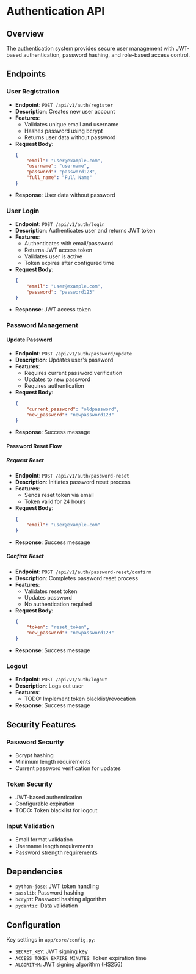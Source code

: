 # Authentication API

## Overview
The authentication system provides secure user management with JWT-based authentication, password hashing, and role-based access control.

## Endpoints

### User Registration
- **Endpoint**: `POST /api/v1/auth/register`
- **Description**: Creates new user account
- **Features**:
  - Validates unique email and username
  - Hashes password using bcrypt
  - Returns user data without password
- **Request Body**:
  ```json
  {
      "email": "user@example.com",
      "username": "username",
      "password": "password123",
      "full_name": "Full Name"
  }
  ```
- **Response**: User data without password

### User Login
- **Endpoint**: `POST /api/v1/auth/login`
- **Description**: Authenticates user and returns JWT token
- **Features**:
  - Authenticates with email/password
  - Returns JWT access token
  - Validates user is active
  - Token expires after configured time
- **Request Body**:
  ```json
  {
      "email": "user@example.com",
      "password": "password123"
  }
  ```
- **Response**: JWT access token

### Password Management

#### Update Password
- **Endpoint**: `POST /api/v1/auth/password/update`
- **Description**: Updates user's password
- **Features**:
  - Requires current password verification
  - Updates to new password
  - Requires authentication
- **Request Body**:
  ```json
  {
      "current_password": "oldpassword",
      "new_password": "newpassword123"
  }
  ```
- **Response**: Success message

#### Password Reset Flow

##### Request Reset
- **Endpoint**: `POST /api/v1/auth/password-reset`
- **Description**: Initiates password reset process
- **Features**:
  - Sends reset token via email
  - Token valid for 24 hours
- **Request Body**:
  ```json
  {
      "email": "user@example.com"
  }
  ```
- **Response**: Success message

##### Confirm Reset
- **Endpoint**: `POST /api/v1/auth/password-reset/confirm`
- **Description**: Completes password reset process
- **Features**:
  - Validates reset token
  - Updates password
  - No authentication required
- **Request Body**:
  ```json
  {
      "token": "reset_token",
      "new_password": "newpassword123"
  }
  ```
- **Response**: Success message

### Logout
- **Endpoint**: `POST /api/v1/auth/logout`
- **Description**: Logs out user
- **Features**:
  - TODO: Implement token blacklist/revocation
- **Response**: Success message

## Security Features

### Password Security
- Bcrypt hashing
- Minimum length requirements
- Current password verification for updates

### Token Security
- JWT-based authentication
- Configurable expiration
- TODO: Token blacklist for logout

### Input Validation
- Email format validation
- Username length requirements
- Password strength requirements

## Dependencies
- `python-jose`: JWT token handling
- `passlib`: Password hashing
- `bcrypt`: Password hashing algorithm
- `pydantic`: Data validation

## Configuration
Key settings in `app/core/config.py`:
- `SECRET_KEY`: JWT signing key
- `ACCESS_TOKEN_EXPIRE_MINUTES`: Token expiration time
- `ALGORITHM`: JWT signing algorithm (HS256) 